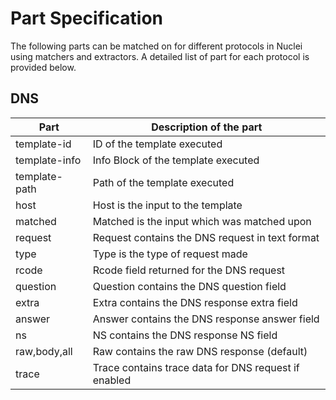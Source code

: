# Part Specification

The following parts can be matched on for different protocols in Nuclei using matchers and extractors. A detailed list of part for each protocol is provided below.

## DNS

| Part          | Description of the part                              |
|---------------|------------------------------------------------------|
| template-id   | ID of the template executed                          |
| template-info | Info Block of the template executed                  |
| template-path | Path of the template executed                        |
| host          | Host is the input to the template                    |
| matched       | Matched is the input which was matched upon          |
| request       | Request contains the DNS request in text format      |
| type          | Type is the type of request made                     |
| rcode         | Rcode field returned for the DNS request             |
| question      | Question contains the DNS question field             |
| extra         | Extra contains the DNS response extra field          |
| answer        | Answer contains the DNS response answer field        |
| ns            | NS contains the DNS response NS field                |
| raw,body,all  | Raw contains the raw DNS response (default)          |
| trace         | Trace contains trace data for DNS request if enabled |